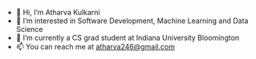 - 👋 Hi, I’m Atharva Kulkarni
- 👀 I’m interested in Software Development, Machine Learning and Data Science
- 🌱 I’m currently a CS grad student at Indiana University Bloomington
- 📫 You can reach me at atharva246@gmail.com

<!---
atharva246/atharva246 is a ✨ special ✨ repository because its `README.md` (this file) appears on your GitHub profile.
You can click the Preview link to take a look at your changes.
--->
